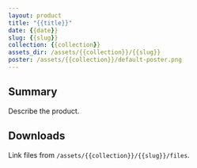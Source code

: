 ```yaml
---
layout: product
title: "{{title}}"
date: {{date}}
slug: {{slug}}
collection: {{collection}}
assets_dir: /assets/{{collection}}/{{slug}}
poster: /assets/{{collection}}/default-poster.png
---
```


## Summary

Describe the product.

## Downloads

Link files from `/assets/{{collection}}/{{slug}}/files`.

